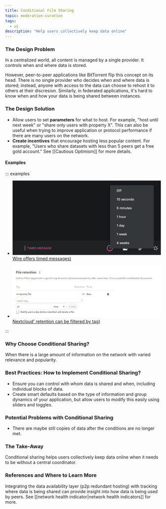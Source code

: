```yaml
---
title: Conditional File Sharing
topic: moderation-curation
tags:
  - ui
description: "Help users collectively keep data online"
---
```


### The Design Problem

In a centralized world, all content is managed by a single provider. It controls
when and where data is stored.

However, peer-to-peer applications like BitTorrent flip this concept on its
head. There is no single provider who decides when and where data is stored; instead,
anyone with access to the data can choose to rehost it to others at their
discresion. Similarly, in federated applications, it's hard to know when and
how your data is being shared between instances.

### The Design Solution

- Allow users to set **parameters** for what to host. For example, "host until
  next week" or "share only users with property X". This can also be useful when
  trying to improve application or protocol performance if there are many
  users on the network.
- **Create incentives** that encourage hosting less popular content. For example,
  "Users who share datasets with less than 5 peers get a free gold account." See [[Cautious Optimism]] for more details.

#### Examples

::: examples

- [![Timed messages in Wire](Wire.png) Wire offers timed messages)](Wire.png)

- [![Nextcloud retention](nextcloud.png) Nextcloud' retention can be filtered by tag)](nextcloud.png)

:::

### Why Choose Conditional Sharing?

When there is a large amount of information on the network with varied relevance and popularity.

### Best Practices: How to Implement Conditional Sharing?

- Ensure you can control with whom data is shared and when, including
  individual blocks of data.
- Create smart defaults based on the type of information and group dynamics of
  your application, but allow users to modify this easily using sliders and
  toggles.

### Potential Problems with Conditional Sharing

- There are maybe still copies of data after the conditions are no longer met.

### The Take-Away

Conditional sharing helps users collectively keep data online when it needs to be without a central coordinator.

### References and Where to Learn More

Integrating the data availability layer (p2p redundant hosting) with tracking where data is being shared can provide insight into how data is being used by peers. See [[network health indicator|network health indicators]] for more.
